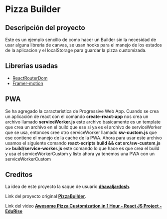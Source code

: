 # Pizza Builder 

## Descripción del proyecto
Este es un ejemplo sencillo de como hacer un Builder sin la necesidad de usar alguna libreria de canvas, se usan hooks para el manejo de los estados de la aplicacion y el localStorage para guardar la pizza customizada.

## Librerias usadas
* [ReactRouterDom](https://reactrouter.com/web/guides/quick-start)
* [Framer-motion](https://www.framer.com/motion/)

## PWA 
Se ha agregado la caracteristica de Progressive Web App. Cuando se crea un aplicación de react con el comando **create-react-app** nos crea un archivo llamado **serviceWorker.js** este archivo basicamente es un template que crea un archivo en el build que ese si ya es el archivo de serviceWorker que se usa, entonces cree otro serviceWorker llamado **sw-custom.js** que ese contiene el manejo de la cache de la PWA. Ahora para usar este archivo usamos el siguiente comando **react-scripts build && cat src/sw-custom.js >> build/service-worker.js** este comando lo que hace es que crea el build y usa el serviceWorkerCustom y listo ahora ya tenemos una PWA con un serviceWorkerCustom 

## Creditos
La idea de este proyecto la saque de usuario **[dhavaljardosh](https://github.com/dhavaljardosh/PizzaBuilder)**.

Link del proyecto original **[PizzaBuilder](https://github.com/dhavaljardosh)**.

Link del video **[Awesome Pizza Customization in 1 Hour - React JS Project - EduRise](https://www.youtube.com/watch?v=8YNYhUapAzY)**
